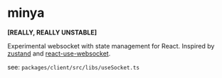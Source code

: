 # minya

**[REALLY, REALLY UNSTABLE]**

Experimental websocket with state management for React. Inspired by [zustand](https://github.com/pmndrs/zustand) and [react-use-websocket](https://github.com/robtaussig/react-use-websocket).

see: `packages/client/src/libs/useSocket.ts`
